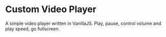 # Custom Video Player

A simple video player written in VanillaJS. Play, pause, control volume and play speed, go fullscreen.